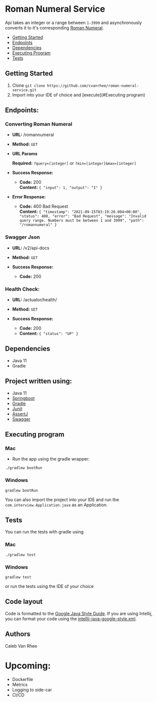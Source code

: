 # Roman Numeral Service

Api takes an integer or a range between `1-3999` and asynchronously converts it to it's corresponding [Roman Numeral](https://en.wikipedia.org/wiki/Roman_numerals). 

- [Getting Started](#getting-started)
- [Endpoints](#endpoints)
- [Dependencies](#dependencies)
- [Executing Program](#executing-program)
- [Tests](#tests)

## Getting Started

1. Clone
   ```git clone https://github.com/cvanrhee/roman-numeral-service.git```
2. Import into your IDE of choice and [execute](#Executing program)

## Endpoints:
### Converting Roman Numeral

* **URL:** /romannumeral
* **Method:**
  `GET`
* **URL Params**

   **Required:**
   `?query=[integer]` or `?min=[integer]&max=[integer]`
* **Success Response:**
    * **Code:** 200 <br />
      **Content:** `{
          "input": 1,
          "output": "I"
         }`
* **Error Response:**
    * **Code:** 400 Bad Request <br />
      **Content:** 
  `{
    "timestamp": "2021-09-15T03:19:26.004+00:00",
    "status": 400,
    "error": "Bad Request",
    "message": "Invalid query range. Numbers must be between 1 and 3999",
    "path": "/romannumeral"
    }`

### Swagger Json

* **URL:** /v2/api-docs
* **Method:**
  `GET`

* **Success Response:**
    * **Code:** 200 <br />

### Health Check:

* **URL:** /actuator/health/
* **Method:**
  `GET`

* **Success Response:**
    * **Code:** 200 <br />
    * **Content:** `{
      "status": "UP"
      }`
    
## Dependencies

- Java 11
- Gradle

## Project written using:
- Java 11
- [Springboot](https://spring.io/)
- [Gradle](https://gradle.org/)
- [Junit](https://junit.org/junit5/)
- [AssertJ](https://joel-costigliola.github.io/assertj/)
- [Swagger](https://swagger.io/)

## Executing program

### Mac
- Run the app using the gradle wrapper: 
```
./gradlew bootRun
```
### Windows
```
gradlew bootRun
```

You can also import the project into your IDE and run the ```com.interview.Application.java``` 
  as an Application.

## Tests

You can run the tests with gradle using

### Mac

``` 
./gradlew test 
```

### Windows

```
gradlew test
```


or run the tests using the IDE of your choice

## Code layout
Code is formatted to the [Google Java Style Guide](https://google.github.io/styleguide/javaguide.html).
If you are using Intellij, you can format your code using the [intellij-java-google-style.xml](intellij-java-google-style.xml).

## Authors

Caleb Van Rhee

# Upcoming:
- Dockerfile
- Metrics 
- Logging to side-car
- CI/CD


